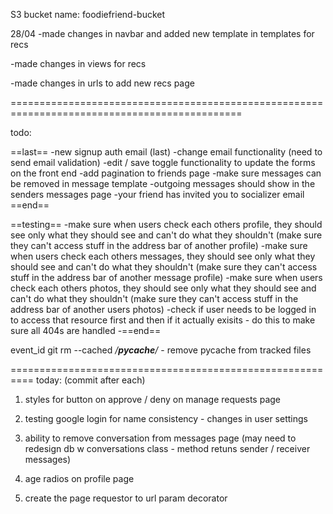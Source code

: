 S3 bucket name: foodiefriend-bucket

28/04
-made changes in navbar and added new template in templates for recs

-made changes in views for recs

-made changes in urls to add new recs page

==============================================================================================

todo:

==last==
-new signup auth email (last)
-change email functionality (need to send email validation)
-edit / save toggle functionality to update the forms on the front end
-add pagination to friends page
-make sure messages can be removed in message template
-outgoing messages should show in the senders messages page
-your friend has invited you to socializer email
==end==

==testing==
-make sure when users check each others profile, they should see only what they should see and can't do what they shouldn't (make sure they can't access stuff in the address bar of another profile)
-make sure when users check each others messages, they should see only what they should see and can't do what they shouldn't (make sure they can't access stuff in the address bar of another message profile)
-make sure when users check each others photos, they should see only what they should see and can't do what they shouldn't (make sure they can't access stuff in the address bar of another users photos)
-check if user needs to be logged in to access that resource first and then if it actually exisits - do this to make sure all 404s are handled
-==end==




event_id
git rm --cached */__pycache__/* - remove pycache from tracked files

==========================================================
today: (commit after each)

1. styles for button on approve / deny on manage requests page

2. testing google login for name consistency - changes in user settings

3. ability to remove conversation from messages page (may need to redesign db w conversations class - method retuns sender / receiver messages)

4. age radios on profile page

5. create the page requestor to url param decorator






